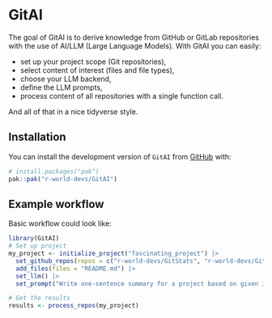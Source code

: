 
<!-- README.md is generated from README.Rmd. Please edit that file -->

# GitAI

<!-- badges: start -->
<!-- badges: end -->

The goal of GitAI is to derive knowledge from GitHub or GitLab
repositories with the use of AI/LLM (Large Language Models). With GitAI
you can easily:

- set up your project scope (Git repositories),
- select content of interest (files and file types),
- choose your LLM backend,
- define the LLM prompts,
- process content of all repositories with a single function call.

And all of that in a nice tidyverse style.

## Installation

You can install the development version of `GitAI` from
[GitHub](https://github.com/) with:

``` r
# install.packages("pak")
pak::pak("r-world-devs/GitAI")
```

## Example workflow

Basic workflow could look like:

``` r
library(GitAI)
# Set up project
my_project <- initialize_project("fascinating_project") |>
  set_github_repos(repos = c("r-world-devs/GitStats", "r-world-devs/GitAI", "openpharma/DataFakeR")) |>
  add_files(files = "README.md") |>
  set_llm() |>
  set_prompt("Write one-sentence summary for a project based on given input.")

# Get the results
results <- process_repos(my_project)
```
